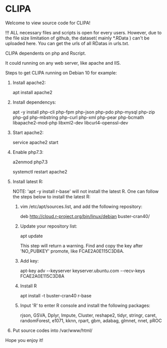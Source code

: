 # CLIPA


Welcome to view source code for CLIPA!

!!! ALL necessary files and scripts is open for every users. However, due to the file size limitation of github, the dataset( mainly *.RData ) can't be uploaded here. You can get the urls of all RDatas in urls.txt.

CLIPA dependents on php and Rscript. 

It could running on any web server, like apache and IIS.

Steps to get CLIPA running on Debian 10 for example:

1. Install apache2:

   apt install apache2
   
2. Install dependencys:

   apt -y install php-cli php-fpm php-json php-pdo php-mysql php-zip php-gd php-mbstring php-curl php-xml php-pear php-bcmath libapache2-mod-php libxml2-dev libcurl4-openssl-dev
   
3. Start apache2:

   service apache2 start
   
4. Enable php7.3:
   
   a2enmod php7.3
   
   systemctl restart apache2

5. Install latest R:

   NOTE: 'apt -y install r-base' will not install the latest R. One can follow the steps below to install the latest R:
      
      1. vim /etc/apt/sources.list, and add the following repository:
       
         deb http://cloud.r-project.org/bin/linux/debian buster-cran40/
         
      2. Update your repository list:
      
         apt update
 
         This step will return a warning. Find and copy the key after 'NO_PUBKEY' promote, like FCAE2A0E115C3D8A.
         
      3. Add key:
         
         apt-key adv --keyserver keyserver.ubuntu.com --recv-keys FCAE2A0E115C3D8A
         
      4. Install R
      
         apt install -t buster-cran40 r-base
         
      5. Input 'R' to enter R console and install the following packages:
      
         rjson, GSVA, Dplyr, Impute, Cluster, reshape2, tidyr, stringr, caret, randomForest, e1071, kknn, rpart, gbm, adabag, glmnet, nnet, pROC
         
6. Put source codes into /var/www/html/
         
         
Hope you enjoy it!
         
